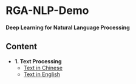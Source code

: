 # RGA-NLP-Demo
**Deep Learning for Natural Language Processing**

## Content
+ **1. Text Processing**
  - [Text in Chinese](https://github.com/Junyan-Guo/NLP-Deep-Learning-Demo/blob/master/doc/Chinese)
  - [Text in English](https://github.com/Junyan-Guo/NLP-Deep-Learning-Demo/blob/master/doc/English)
